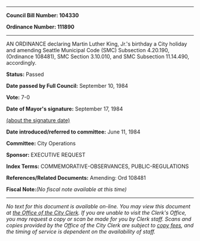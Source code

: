 

********

**Council Bill Number: 104330**
   
**Ordinance Number: 111890**
********

 AN ORDINANCE declaring Martin Luther King, Jr.'s birthday a City holiday and amending Seattle Municipal Code (SMC) Subsection 4.20.190, (Ordinance 108481), SMC Section 3.10.010, and SMC Subsection 11.14.490, accordingly.

**Status:** Passed
   
**Date passed by Full Council:** September 10, 1984
   
**Vote:** 7-0
   
**Date of Mayor's signature:** September 17, 1984
   
[(about the signature date)](/~public/approvaldate.htm)
   
   
   
**Date introduced/referred to committee:** June 11, 1984
   
**Committee:** City Operations
   
**Sponsor:** EXECUTIVE REQUEST
   
   
**Index Terms:** COMMEMORATIVE-OBSERVANCES, PUBLIC-REGULATIONS

**References/Related Documents:** Amending: Ord 108481

**Fiscal Note:**_(No fiscal note available at this time)_
********

_No text for this document is available on-line. You may view this document at [the Office of the City Clerk](http://www.seattle.gov/leg/clerk/contactUs.htm). If you are unable to visit the Clerk's Office, you may request a copy or scan be made for you by Clerk staff. Scans and copies provided by the Office of the City Clerk are subject to [copy fees](http://clerk.seattle.gov/~public/clerkfees.htm), and the timing of service is dependent on the availability of staff._

